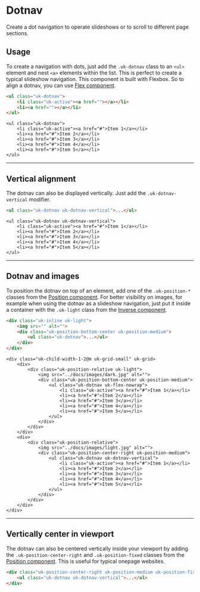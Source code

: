 # Dotnav

<p class="uk-text-lead">Create a dot navigation to operate slideshows or to scroll to different page sections.</p>

## Usage

To create a navigation with dots, just add the `.uk-dotnav` class to an `<ul>` element and nest `<a>` elements within the list. This is perfect to create a typical slideshow navigation. This component is built with Flexbox. So to align a dotnav, you can use [Flex component](flex.md).

```html
<ul class="uk-dotnav">
    <li class="uk-active"><a href=""></a></li>
    <li><a href=""></a></li>
</ul>
```

```example
<ul class="uk-dotnav">
    <li class="uk-active"><a href="#">Item 1</a></li>
    <li><a href="#">Item 2</a></li>
    <li><a href="#">Item 3</a></li>
    <li><a href="#">Item 4</a></li>
    <li><a href="#">Item 5</a></li>
</ul>
```

***

## Vertical alignment

The dotnav can also be displayed vertically. Just add the `.uk-dotnav-vertical` modifier.

```html
<ul class="uk-dotnav uk-dotnav-vertical">...</ul>
```

```example
<ul class="uk-dotnav uk-dotnav-vertical">
    <li class="uk-active"><a href="#">Item 1</a></li>
    <li><a href="#">Item 2</a></li>
    <li><a href="#">Item 3</a></li>
    <li><a href="#">Item 4</a></li>
    <li><a href="#">Item 5</a></li>
</ul>
```


***

## Dotnav and images

To position the dotnav on top of an element, add one of the `.uk-position-*` classes from the [Position component](position.md). For better visibility on images, for example when using the dotnav as a slideshow navigation, just put it inside a container with the `.uk-light` class from the [Inverse component](inverse.md).

```html
<div class="uk-inline uk-light">
    <img src="" alt="">
    <div class="uk-position-bottom-center uk-position-medium">
        <ul class="uk-dotnav">...</ul>
    </div>
</div>
```

```example
<div class="uk-child-width-1-2@m uk-grid-small" uk-grid>
    <div>
        <div class="uk-position-relative uk-light">
            <img src="../docs/images/dark.jpg" alt="">
            <div class="uk-position-bottom-center uk-position-medium">
                <ul class="uk-dotnav uk-flex-nowrap">
                    <li class="uk-active"><a href="#">Item 1</a></li>
                    <li><a href="#">Item 2</a></li>
                    <li><a href="#">Item 3</a></li>
                    <li><a href="#">Item 4</a></li>
                    <li><a href="#">Item 5</a></li>
                </ul>
            </div>
        </div>
    </div>
    <div>
        <div class="uk-position-relative">
            <img src="../docs/images/light.jpg" alt="">
            <div class="uk-position-center-right uk-position-medium">
                <ul class="uk-dotnav uk-dotnav-vertical">
                    <li class="uk-active"><a href="#">Item 1</a></li>
                    <li><a href="#">Item 2</a></li>
                    <li><a href="#">Item 3</a></li>
                    <li><a href="#">Item 4</a></li>
                    <li><a href="#">Item 5</a></li>
                </ul>
            </div>
        </div>
    </div>
</div>
```

***

## Vertically center in viewport

The dotnav can also be centered vertically inside your viewport by adding the `.uk-position-center-right` and `.uk-position-fixed` classes from the [Position component](position.md). This is useful for typical onepage websites.

```html
<div class="uk-position-center-right uk-position-medium uk-position-fixed">
    <ul class="uk-dotnav uk-dotnav-vertical">...</ul>
</div>
```
